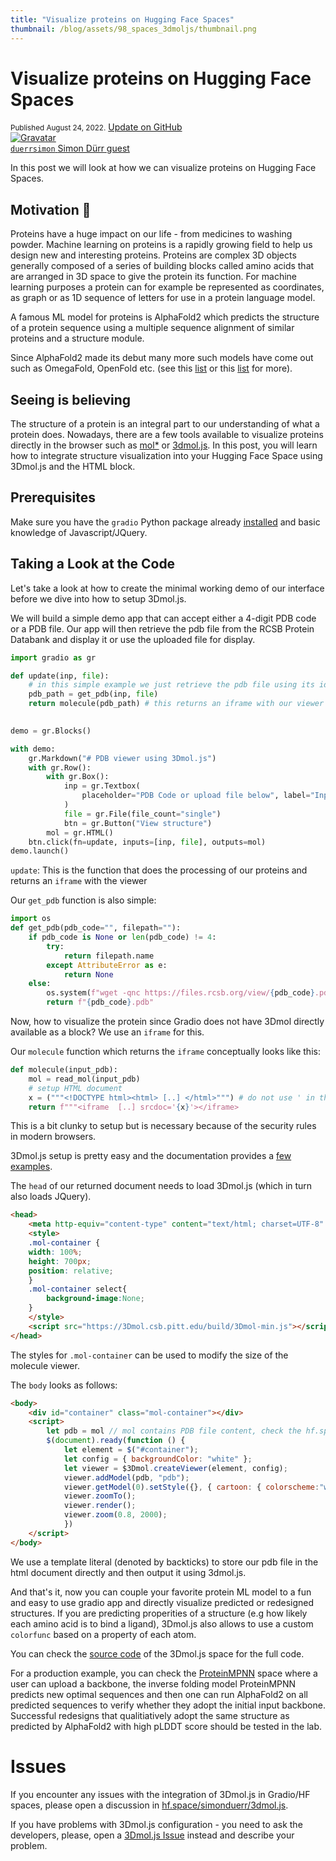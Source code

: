 ```yaml
---
title: "Visualize proteins on Hugging Face Spaces"
thumbnail: /blog/assets/98_spaces_3dmoljs/thumbnail.png
---
```


<h1>Visualize proteins on Hugging Face Spaces</h1>

<div class="blog-metadata">
    <small>Published August 24, 2022.</small>
    <a target="_blank" class="btn no-underline text-sm mb-5 font-sans" href="https://github.com/huggingface/blog/blob/main/spaces_3dmoljs.md">
        Update on GitHub
    </a>
</div>

<div class="author-card">
    <a href="/simonduerr">
        <img class="avatar avatar-user" src="https://avatars.githubusercontent.com/u/16979577?v=4" title="Gravatar">
        <div class="bfc">
            <code>duerrsimon</code>
            <span class="fullname">Simon Dürr</span>
            <span class="bg-gray-100 dark:bg-gray-700 rounded px-1 text-gray-600 text-sm font-mono">guest</span>
        </div>
    </a>
</div>

In this post we will look at how we can visualize proteins on Hugging Face Spaces.

## Motivation 🤗

Proteins have a huge impact on our life - from medicines to washing powder. Machine learning on proteins is a rapidly growing field to help us design new and interesting proteins. Proteins are complex 3D objects generally composed of a series of building blocks called amino acids that are arranged in 3D space to give the protein its function. For machine learning purposes a protein can for example be represented as coordinates, as graph or as 1D sequence of letters for use in a protein language model.

A famous ML model for proteins is AlphaFold2 which predicts the structure of a protein sequence using a multiple sequence alignment of similar proteins and a structure module. 

Since AlphaFold2 made its debut many more such models have come out such as OmegaFold, OpenFold etc. (see this [list](https://github.com/yangkky/Machine-learning-for-proteins) or this [list](https://github.com/sacdallago/folding_tools) for more). 


## Seeing is believing

The structure of a protein is an integral part to our understanding of what a protein does. Nowadays, there are a few tools available to visualize proteins directly in the browser such as [mol*](molstar.org) or [3dmol.js](https://3dmol.csb.pitt.edu/). In this post, you will learn how to integrate structure visualization into your Hugging Face Space using 3Dmol.js and the HTML block. 

## Prerequisites

Make sure you have the `gradio` Python package already [installed](/getting_started) and basic knowledge of Javascript/JQuery.


## Taking a Look at the Code

Let's take a look at how to create the minimal working demo of our interface before we dive into how to setup 3Dmol.js. 

We will build a simple demo app that can accept either a 4-digit PDB code or a PDB file. Our app will then retrieve the pdb file from the RCSB Protein Databank and display it or use the uploaded file for display.


<script type="module" src="https://gradio.s3-us-west-2.amazonaws.com/3.1.5/gradio.js"></script>

<gradio-app space="simonduerr/3dmol.js"></gradio-app>

```python
import gradio as gr

def update(inp, file):
    # in this simple example we just retrieve the pdb file using its identifier from the RCSB or display the uploaded file
    pdb_path = get_pdb(inp, file)
    return molecule(pdb_path) # this returns an iframe with our viewer
    

demo = gr.Blocks()

with demo:
    gr.Markdown("# PDB viewer using 3Dmol.js")
    with gr.Row():
        with gr.Box():
            inp = gr.Textbox(
                placeholder="PDB Code or upload file below", label="Input structure"
            )
            file = gr.File(file_count="single")
            btn = gr.Button("View structure")
        mol = gr.HTML()
    btn.click(fn=update, inputs=[inp, file], outputs=mol)
demo.launch()
```

`update`: This is the function that does the processing of our proteins and returns an `iframe` with the viewer

Our `get_pdb` function is also simple: 

```python
import os
def get_pdb(pdb_code="", filepath=""):
    if pdb_code is None or len(pdb_code) != 4:
        try:
            return filepath.name
        except AttributeError as e:
            return None
    else:
        os.system(f"wget -qnc https://files.rcsb.org/view/{pdb_code}.pdb")
        return f"{pdb_code}.pdb"
```

Now, how to visualize the protein since Gradio does not have 3Dmol directly available as a block?
We use an `iframe` for this. 

Our `molecule` function which returns the `iframe` conceptually looks like this: 

```python
def molecule(input_pdb):
    mol = read_mol(input_pdb)
    # setup HTML document
    x = ("""<!DOCTYPE html><html> [..] </html>""") # do not use ' in this input
    return f"""<iframe  [..] srcdoc='{x}'></iframe>
```
This is a bit clunky to setup but is necessary because of the security rules in modern browsers. 

3Dmol.js setup is pretty easy and the documentation provides a [few examples](https://3dmol.csb.pitt.edu/). 

The `head` of our returned document needs to load 3Dmol.js (which in turn also loads JQuery). 

```html
<head>    
    <meta http-equiv="content-type" content="text/html; charset=UTF-8" />
    <style>
    .mol-container {
    width: 100%;
    height: 700px;
    position: relative;
    }
    .mol-container select{
        background-image:None;
    }
    </style>
    <script src="https://3Dmol.csb.pitt.edu/build/3Dmol-min.js"></script>
</head>
```
The styles for `.mol-container` can be used to modify the size of the molecule viewer. 

The `body` looks as follows:

```html
<body>
    <div id="container" class="mol-container"></div>
    <script>
        let pdb = mol // mol contains PDB file content, check the hf.space/simonduerr/3dmol.js for full python code
        $(document).ready(function () {
            let element = $("#container");
            let config = { backgroundColor: "white" };
            let viewer = $3Dmol.createViewer(element, config);
            viewer.addModel(pdb, "pdb");
            viewer.getModel(0).setStyle({}, { cartoon: { colorscheme:"whiteCarbon" } });
            viewer.zoomTo();
            viewer.render();
            viewer.zoom(0.8, 2000);
            })
    </script>
</body>
```
We use a template literal (denoted by backticks) to store our pdb file in the html document directly and then output it using 3dmol.js.

And that's it, now you can couple your favorite protein ML model to a fun and easy to use gradio app and directly visualize predicted or redesigned structures. If you are predicting properities of a structure (e.g how likely each amino acid is to bind a ligand), 3Dmol.js also allows to use a custom `colorfunc` based on a property of each atom. 

You can check the [source code](https://huggingface.co/spaces/simonduerr/3dmol.js/blob/main/app.py) of the 3Dmol.js space for the full code.

For a production example, you can check the [ProteinMPNN](https://hf.space/simonduerr/ProteinMPNN) space where a user can upload a backbone, the inverse folding model ProteinMPNN predicts new optimal sequences and then one can run AlphaFold2 on all predicted sequences to verify whether they adopt the initial input backbone. Successful redesigns that qualitiatively adopt the same structure as predicted by AlphaFold2 with high pLDDT score should be tested in the lab. 

<gradio-app space="simonduerr/ProteinMPNN"></gradio-app>

# Issues

If you encounter any issues with the integration of 3Dmol.js in Gradio/HF spaces, please open a discussion in [hf.space/simonduerr/3dmol.js](https://hf.space/simonduerr/3dmol.js/discussions).

If you have problems with 3Dmol.js configuration - you need to ask the developers, please, open a [3Dmol.js Issue](https://github.com/3dmol/3Dmol.js/issues) instead and describe your problem.

